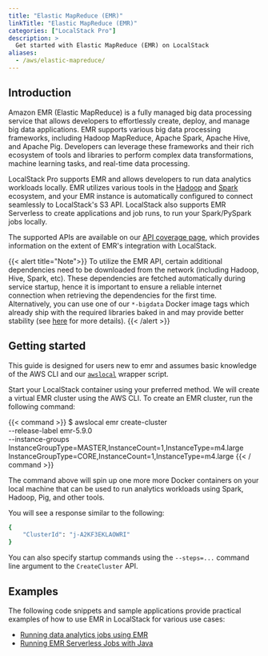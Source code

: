 ```yaml
---
title: "Elastic MapReduce (EMR)"
linkTitle: "Elastic MapReduce (EMR)"
categories: ["LocalStack Pro"]
description: >
  Get started with Elastic MapReduce (EMR) on LocalStack
aliases:
  - /aws/elastic-mapreduce/
---
```


## Introduction

Amazon EMR (Elastic MapReduce) is a fully managed big data processing service that allows developers to effortlessly create, deploy, and manage big data applications. EMR supports various big data processing frameworks, including Hadoop MapReduce, Apache Spark, Apache Hive, and Apache Pig. Developers can leverage these frameworks and their rich ecosystem of tools and libraries to perform complex data transformations, machine learning tasks, and real-time data processing.

LocalStack Pro supports EMR and allows developers to run data analytics workloads locally. EMR utilizes various tools in the [Hadoop](https://hadoop.apache.org/) and [Spark](https://spark.apache.org) ecosystem, and your EMR instance is automatically configured to connect seamlessly to LocalStack's S3 API. LocalStack also supports EMR Serverless to create applications and job runs, to run your Spark/PySpark jobs locally.

The supported APIs are available on our [API coverage page](https://docs.localstack.cloud/references/coverage/coverage_emr/), which provides information on the extent of EMR's integration with LocalStack.

{{< alert title="Note">}}
To utilize the EMR API, certain additional dependencies need to be downloaded from the network (including Hadoop, Hive, Spark, etc). These dependencies are fetched automatically during service startup, hence it is important to ensure a reliable internet connection when retrieving the dependencies for the first time. Alternatively, you can use one of our `*-bigdata` Docker image tags which already ship with the required libraries baked in and may provide better stability (see [here](https://docs.localstack.cloud/user-guide/ci/#ci-images) for more details).
{{< /alert >}}

## Getting started

This guide is designed for users new to emr and assumes basic knowledge of the AWS CLI and our [`awslocal`](https://github.com/localstack/awscli-local) wrapper script.

Start your LocalStack container using your preferred method. We will create a virtual EMR cluster using the AWS CLI. To create an EMR cluster, run the following command:

{{< command >}}
$ awslocal emr create-cluster \
          --release-label emr-5.9.0 \
          --instance-groups InstanceGroupType=MASTER,InstanceCount=1,InstanceType=m4.large InstanceGroupType=CORE,InstanceCount=1,InstanceType=m4.large
{{< / command >}}

The command above will spin up one more more Docker containers on your local machine that can be used to run analytics workloads using Spark, Hadoop, Pig, and other tools.

You will see a response similar to the following:

```sh
{
    "ClusterId": "j-A2KF3EKLAOWRI"
}
```

You can also specify startup commands using the `--steps=...` command line argument to the `CreateCluster` API.

## Examples

The following code snippets and sample applications provide practical examples of how to use EMR in LocalStack for various use cases:

- [Running data analytics jobs using EMR](https://github.com/localstack/localstack-pro-samples/tree/master/sample-archive/emr-hadoop-spark-jobs)
- [Running EMR Serverless Jobs with Java](https://github.com/localstack/localstack-pro-samples/tree/master/emr-serverless-sample)
